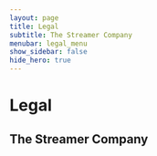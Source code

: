 ```yaml
---
layout: page
title: Legal
subtitle: The Streamer Company
menubar: legal_menu
show_sidebar: false
hide_hero: true
---
```


# Legal

## The Streamer Company
